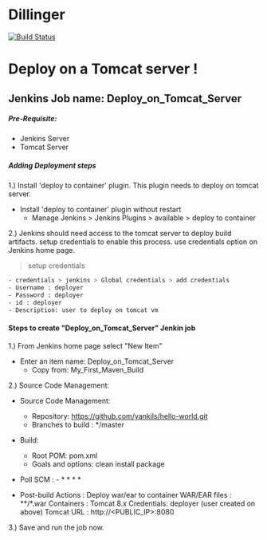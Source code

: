 # Dillinger

[![Build Status](https://travis-ci.org/joemccann/dillinger.svg?branch=master)](https://travis-ci.org/joemccann/dillinger)

# Deploy on a Tomcat server !

## Jenkins Job name: Deploy_on_Tomcat_Server

##### Pre-Requisite:
- Jenkins Server
- Tomcat Server

##### Adding Deployment steps
1.) Install 'deploy to container' plugin. This plugin needs to deploy on tomcat server.
* Install 'deploy to container' plugin without restart
  - Manage Jenkins > Jenkins Plugins > available > deploy to container

2.) Jenkins should need access to the tomcat server to deploy build artifacts. setup credentials to enable this process. use credentials option on Jenkins home page.
> setup credentials 
```sh
- credentials > jenkins > Global credentials > add credentials
- Username : deployer
- Password : deployer
- id : deployer
- Description: user to deploy on tomcat vm
```

#### Steps to create "Deploy_on_Tomcat_Server" Jenkin job
1.) From Jenkins home page select "New Item"
* Enter an item name: Deploy_on_Tomcat_Server
  - Copy from: My_First_Maven_Build

2.) Source Code Management:
* Source Code Management:
  - Repository: https://github.com/yankils/hello-world.git
  - Branches to build : */master
* Build:
  - Root POM: pom.xml
  - Goals and options: clean install package
 
* Poll SCM : - * * * *
* Post-build Actions : 
Deploy war/ear to container
WAR/EAR files : **/*.war
Containers : Tomcat 8.x
Credentials: deployer (user created on above)
Tomcat URL : http://<PUBLIC_IP>:8080

3.) Save and run the job now.

